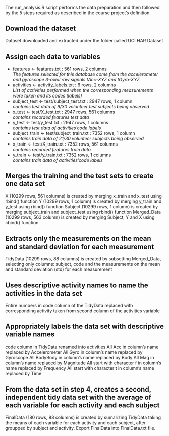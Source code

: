 The run_analysis.R script performs the data preparation and then followed by the 5 steps required as described in the course project’s definition.

## Download the dataset
Dataset downloaded and extracted under the folder called UCI HAR Dataset

## Assign each data to variables
* features <- features.txt : 561 rows, 2 columns   
*The features selected for this database come from the accelerometer and gyroscope 3-axial raw signals tAcc-XYZ and tGyro-XYZ.*
* activities <- activity_labels.txt : 6 rows, 2 columns   
*List of activities performed when the corresponding measurements were taken and its codes (labels)*
* subject_test <- test/subject_test.txt : 2947 rows, 1 column  
*contains test data of 9/30 volunteer test subjects being observed*
* x_test <- test/X_test.txt : 2947 rows, 561 columns   
*contains recorded features test data*
* y_test <- test/y_test.txt : 2947 rows, 1 columns   
*contains test data of activities’code labels*
* subject_train <- test/subject_train.txt : 7352 rows, 1 column   
*contains train data of 21/30 volunteer subjects being observed*
* x_train <- test/X_train.txt : 7352 rows, 561 columns   
*contains recorded features train data*
* y_train <- test/y_train.txt : 7352 rows, 1 columns   
*contains train data of activities’code labels*

## Merges the training and the test sets to create one data set
X (10299 rows, 561 columns) is created by merging x_train and x_test using rbind() function
Y (10299 rows, 1 column) is created by merging y_train and y_test using rbind() function
Subject (10299 rows, 1 column) is created by merging subject_train and subject_test using rbind() function
Merged_Data (10299 rows, 563 column) is created by merging Subject, Y and X using cbind() function

## Extracts only the measurements on the mean and standard deviation for each measurement
TidyData (10299 rows, 88 columns) is created by subsetting Merged_Data, selecting only columns: subject, code and the measurements on the mean and standard deviation (std) for each measurement

## Uses descriptive activity names to name the activities in the data set
Entire numbers in code column of the TidyData replaced with corresponding activity taken from second column of the  activities variable

## Appropriately labels the data set with descriptive variable names
code column in TidyData renamed into activities
All Acc in column’s name replaced by Accelerometer
All Gyro in column’s name replaced by Gyroscope
All BodyBody in column’s name replaced by Body
All Mag in column’s name replaced by Magnitude
All start with character f in column’s name replaced by Frequency
All start with character t in column’s name replaced by Time

## From the data set in step 4, creates a second, independent tidy data set with the average of each variable for each activity and each subject
FinalData (180 rows, 88 columns) is created by sumarizing TidyData taking the means of each variable for each activity and each subject, after groupped by subject and activity.
Export FinalData into FinalData.txt file.
